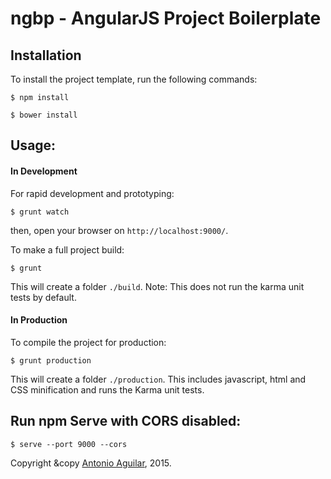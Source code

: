 ngbp - AngularJS Project Boilerplate
==========================================
## Installation

To install the project template, run the following commands:

```
$ npm install
````

````
$ bower install
````


## Usage:
#### In Development
For rapid development and prototyping:
```
$ grunt watch
```
then, open your browser on `http://localhost:9000/`. 

To make a full project build:
```
$ grunt
```
This will create a folder `./build`. Note: This does not run the karma unit tests by default.

#### In Production
To compile the project for production:
```
$ grunt production
```
This will create a folder `./production`. This includes javascript, html and CSS minification and runs the Karma unit tests.

## Run npm Serve with CORS disabled:
```
$ serve --port 9000 --cors 
```

Copyright &copy [Antonio Aguilar](http://www.antonio-aguilar.com), 2015.
